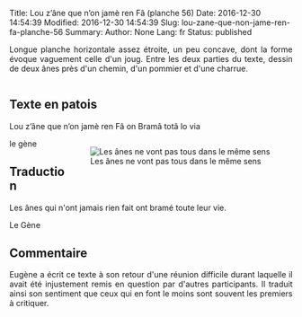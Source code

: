Title: Lou z’âne que n’on jamè ren Fâ  (planche 56)
Date: 2016-12-30 14:54:39
Modified: 2016-12-30 14:54:39
Slug: lou-zane-que-non-jame-ren-fa-planche-56
Summary: 
Author: None
Lang: fr
Status: published

<p style="text-align:justify;">Longue planche horizontale assez étroite, un peu concave, dont la forme évoque vaguement celle d'un joug. Entre les deux parties du texte, dessin de deux ânes près d'un chemin, d'un pommier et d'une charrue.</p>

<figure class="image-block" style="float: center;">
  <img alt="" src="{static}/images/planche_56.png">
  <figcaption style="max-width: 680px"></figcaption>
</figure>

## Texte en patois
Lou z’âne que n’on jamè ren Fâ       on Bramâ totâ lo via

<figure class="image-block" style="float: right;">
  <img alt="Les ânes ne vont pas tous dans le même sens" src="{static}/images/planche_56_dessin.png">
  <figcaption style="max-width: 440px">Les ânes ne vont pas tous dans le même sens</figcaption>
</figure>


le gène

## Traduction
Les ânes qui n'ont jamais rien fait ont bramé toute leur vie.

Le Gène

## Commentaire
<p style="text-align:justify;">
Eugène a écrit ce texte à son retour d'une réunion difficile durant laquelle il avait été injustement remis en question par d'autres participants. Il traduit ainsi son sentiment que ceux qui en font le moins sont souvent les premiers à critiquer.</p>
